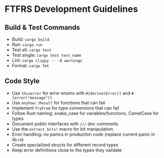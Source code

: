 # FTFRS Development Guidelines

## Build & Test Commands
- Build: `cargo build`
- Run: `cargo run`
- Test all: `cargo test`
- Test single: `cargo test test_name`
- Lint: `cargo clippy -- -D warnings`
- Format: `cargo fmt`

## Code Style
- Use `thiserror` for error enums with `#[derive(Error)]` and `#[error("message")]`
- Use `anyhow::Result` for functions that can fail
- Implement `TryFrom` for type conversions that can fail
- Follow Rust naming: snake_case for variables/functions, CamelCase for types
- Document public interfaces with `///` doc comments
- Use the `extract_bits!` macro for bit manipulation
- Error handling: no panics in production code (replace current panic in lib.rs)
- Create specialized structs for different record types
- Keep error definitions close to the types they validate